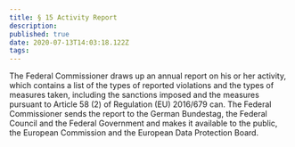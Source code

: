 ```yaml
---
title: § 15 Activity Report 
description: 
published: true
date: 2020-07-13T14:03:18.122Z
tags: 
---
```


The Federal Commissioner draws up an annual report on his or her activity, which contains a list of the types of reported violations and the types of measures taken, including the sanctions imposed and the measures pursuant to Article 58 (2) of Regulation (EU) 2016/679 can. The Federal Commissioner sends the report to the German Bundestag, the Federal Council and the Federal Government and makes it available to the public, the European Commission and the European Data Protection Board.